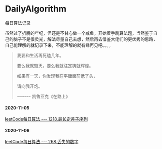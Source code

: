 # DailyAlgorithm
每日算法记录

虽然过了折腾的年纪，但还是不甘心做一个咸鱼，开始着手刷算法题，当然鉴于自己的脑子不是很灵光，解法尽量自己去想，然后再去借鉴大佬们的更优秀的思路，自己能理解的就记录下来，不能理解的就有缘再见吧。。。。

> 我要和生活再死磕几年。
>
> 要么我就毁灭，要么我就注定铸就辉煌。
>
> 如果有一天，你发现我在平庸面前低了头，
>
> 请向我开炮。
>
> ------- 凯鲁亚克《在路上》

#### 2020-11-05
[leetCode每日算法 --- 1218.最长定差子序列](https://github.com/LYN-alan/DailyAlgorithm/tree/main/%E7%AE%97%E6%B3%95%E8%AE%B0%E5%BD%95/1218.%E6%9C%80%E9%95%BF%E5%AE%9A%E5%B7%AE%E5%AD%90%E5%BA%8F%E5%88%97)

#### 2020-11-06
[leetCode每日算法 --- 268.丢失的数字](https://github.com/LYN-alan/DailyAlgorithm/tree/main/%E7%AE%97%E6%B3%95%E8%AE%B0%E5%BD%95/268.%E4%B8%A2%E5%A4%B1%E7%9A%84%E6%95%B0%E5%AD%97)

